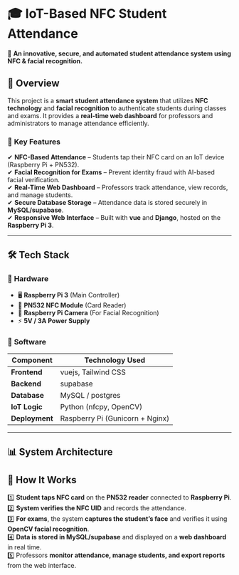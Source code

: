 # 🎓 IoT-Based NFC Student Attendance  

🚀 **An innovative, secure, and automated student attendance system using NFC & facial recognition.**  

## 📖 Overview  
This project is a **smart student attendance system** that utilizes **NFC technology** and **facial recognition** to authenticate students during classes and exams. It provides a **real-time web dashboard** for professors and administrators to manage attendance efficiently.  

### 🔹 **Key Features**  
✔ **NFC-Based Attendance** – Students tap their NFC card on an IoT device (Raspberry Pi + PN532).  
✔ **Facial Recognition for Exams** – Prevent identity fraud with AI-based facial verification.  
✔ **Real-Time Web Dashboard** – Professors track attendance, view records, and manage students.  
✔ **Secure Database Storage** – Attendance data is stored securely in **MySQL/supabase**.  
✔ **Responsive Web Interface** – Built with **vue** and **Django**, hosted on the **Raspberry Pi 3**.  

---

## 🛠️ **Tech Stack**  
### 🔹 **Hardware**  
- 🖥️ **Raspberry Pi 3** (Main Controller)  
- 📡 **PN532 NFC Module** (Card Reader)  
- 🎥 **Raspberry Pi Camera** (For Facial Recognition)  
- ⚡ **5V / 3A Power Supply**  

### 🔹 **Software**  
| Component      | Technology Used  |
|---------------|-----------------|
| **Frontend**  | vuejs, Tailwind CSS |
| **Backend**   | supabase |
| **Database**  | MySQL / postgres |
| **IoT Logic** | Python (nfcpy, OpenCV) |
| **Deployment**| Raspberry Pi (Gunicorn + Nginx) |

---

## 📊 **System Architecture**  
## 🚀 **How It Works**  
1️⃣ **Student taps NFC card** on the **PN532 reader** connected to **Raspberry Pi**.  
2️⃣ **System verifies the NFC UID** and records the attendance.  
3️⃣ **For exams**, the system **captures the student’s face** and verifies it using **OpenCV facial recognition**.  
4️⃣ **Data is stored in MySQL/supabase** and displayed on a **web dashboard** in real time.  
5️⃣ Professors **monitor attendance, manage students, and export reports** from the web interface.  
